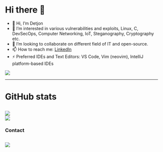 # Hi there 👋
- 👋 Hi, I’m Detjon
- 👀 I’m interested in various vulnerabilities and exploits, Linux, C, DevSecOps, Computer Networking, IoT, Steganography, Cryptography etc.
- 👯 I’m looking to collaborate on different field of IT and open-source.
- 📫 How to reach me: [LinkedIn](https://www.linkedin.com/in/detjonmataj/)
- ⚡ Preferred IDEs and Text Editors: VS Code, Vim (neovim), IntelliJ platform-based IDEs

![](https://komarev.com/ghpvc/?username=detjonmataj&color=blue)

---
# GitHub stats
![](https://github-readme-stats.vercel.app/api?username=detjonmataj&theme=tokyonight&count_private=true&show_icons=true)\
![](https://github-readme-stats.vercel.app/api/top-langs/?username=detjonmataj&layout=compact&theme=tokyonight&count_private=true&show_icons=true)
---
### Contact 
[![](https://content.linkedin.com/content/dam/me/business/en-us/amp/brand-site/v2/bg/LI-Bug.svg.original.svg)](https://www.linkedin.com/in/detjonmataj/)
---
<!--
**detjonmataj/detjonmataj** is a ✨ _special_ ✨ repository because its `README.md` (this file) appears on your GitHub profile.

Here are some ideas to get you started:

- 🔭 I’m currently working on ...
- 🌱 I’m currently learning ...
- 👯 I’m looking to collaborate on ...
- 🤔 I’m looking for help with ...
- 💬 Ask me about ...
- 📫 How to reach me: ...
- 😄 Pronouns: ...
- ⚡ Fun fact: ...
-->
